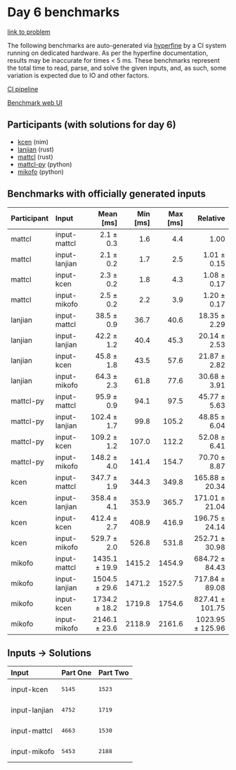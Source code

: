 # Day 6 benchmarks

[link to problem](https://adventofcode.com/2024/day/6)

The following benchmarks are auto-generated via
[hyperfine](https://github.com/sharkdp/hyperfine) by a CI system running on
dedicated hardware. As per the hyperfine documentation, results may be
inaccurate for times < 5 ms. These benchmarks represent the total time to read,
parse, and solve the given inputs, and, as such, some variation is expected due
to IO and other factors.

[CI pipeline](http://ci.papercode.net:8080/teams/main/pipelines/aoc2024)

[Benchmark web UI](https://aoc.ancalagon.black)


## Participants (with solutions for day 6)

- [kcen](https://github.com/kcen/aoc2024) (nim)
- [lanjian](https://github.com/lanjian/aoc-2024) (rust)
- [mattcl](https://github.com/mattcl/aoc2024) (rust)
- [mattcl-py](https://github.com/mattcl/aoc2024-py) (python)
- [mikofo](https://github.com/mikofo/aoc2024) (python)


## Benchmarks with officially generated inputs

| Participant | Input | Mean [ms] | Min [ms] | Max [ms] | Relative |
|:---|:---|---:|---:|---:|---:|
| mattcl | input-mattcl | 2.1 ± 0.3 | 1.6 | 4.4 | 1.00 |
| mattcl | input-lanjian | 2.1 ± 0.2 | 1.7 | 2.5 | 1.01 ± 0.15 |
| mattcl | input-kcen | 2.3 ± 0.2 | 1.8 | 4.3 | 1.08 ± 0.17 |
| mattcl | input-mikofo | 2.5 ± 0.2 | 2.2 | 3.9 | 1.20 ± 0.17 |
| lanjian | input-mattcl | 38.5 ± 0.9 | 36.7 | 40.6 | 18.35 ± 2.29 |
| lanjian | input-lanjian | 42.2 ± 1.2 | 40.4 | 45.3 | 20.14 ± 2.53 |
| lanjian | input-kcen | 45.8 ± 1.8 | 43.5 | 57.6 | 21.87 ± 2.82 |
| lanjian | input-mikofo | 64.3 ± 2.3 | 61.8 | 77.6 | 30.68 ± 3.91 |
| mattcl-py | input-mattcl | 95.9 ± 0.9 | 94.1 | 97.5 | 45.77 ± 5.63 |
| mattcl-py | input-lanjian | 102.4 ± 1.7 | 99.8 | 105.2 | 48.85 ± 6.04 |
| mattcl-py | input-kcen | 109.2 ± 1.2 | 107.0 | 112.2 | 52.08 ± 6.41 |
| mattcl-py | input-mikofo | 148.2 ± 4.0 | 141.4 | 154.7 | 70.70 ± 8.87 |
| kcen | input-mattcl | 347.7 ± 1.9 | 344.3 | 349.8 | 165.88 ± 20.34 |
| kcen | input-lanjian | 358.4 ± 4.1 | 353.9 | 365.7 | 171.01 ± 21.04 |
| kcen | input-kcen | 412.4 ± 2.7 | 408.9 | 416.9 | 196.75 ± 24.14 |
| kcen | input-mikofo | 529.7 ± 2.0 | 526.8 | 531.8 | 252.71 ± 30.98 |
| mikofo | input-mattcl | 1435.1 ± 19.9 | 1415.2 | 1454.9 | 684.72 ± 84.43 |
| mikofo | input-lanjian | 1504.5 ± 29.6 | 1471.2 | 1527.5 | 717.84 ± 89.08 |
| mikofo | input-kcen | 1734.2 ± 18.2 | 1719.8 | 1754.6 | 827.41 ± 101.75 |
| mikofo | input-mikofo | 2146.1 ± 23.6 | 2118.9 | 2161.6 | 1023.95 ± 125.96 |


## Inputs -> Solutions

| Input | Part One | Part Two |
|:---|:---|:---|
|input-kcen|<pre>5145</pre>|<pre>1523</pre>|
|input-lanjian|<pre>4752</pre>|<pre>1719</pre>|
|input-mattcl|<pre>4663</pre>|<pre>1530</pre>|
|input-mikofo|<pre>5453</pre>|<pre>2188</pre>|